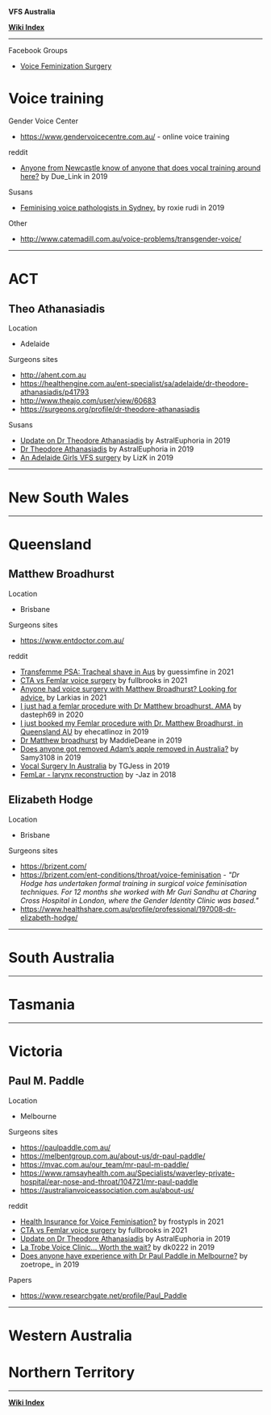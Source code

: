 **VFS Australia**

**[Wiki Index](https://github.com/MissTeapot/LGBT-Wikis/blob/main/github_wiki/TransWiki/index.md)**
*****

Facebook Groups

* [Voice Feminization Surgery](https://www.facebook.com/groups/1332887563555093/)

# Voice training

Gender Voice Center

* https://www.gendervoicecentre.com.au/ - online voice training

reddit

* [Anyone from Newcastle know of anyone that does vocal training around here?](https://www.reddit.com/r/transgenderau/comments/ed50fp/anyone_from_newcastle_know_of_anyone_that_does/) by Due_Link in 2019

Susans

* [Feminising voice pathologists in Sydney.](https://www.susans.org/forums/index.php?topic=201980.0) by roxie rudi in 2019

Other

* http://www.catemadill.com.au/voice-problems/transgender-voice/


*****
# ACT

## Theo Athanasiadis

Location

* Adelaide

Surgeons sites

* http://ahent.com.au
* https://healthengine.com.au/ent-specialist/sa/adelaide/dr-theodore-athanasiadis/p41793
* http://www.theajo.com/user/view/60683
* https://surgeons.org/profile/dr-theodore-athanasiadis

Susans

* [Update on Dr Theodore Athanasiadis](https://www.reddit.com/r/transgenderau/comments/dwkr2u/update_on_dr_theodore_athanasiadis/) by AstralEuphoria in 2019
* [Dr Theodore Athanasiadis](https://www.reddit.com/r/transgenderau/comments/dvmubj/dr_theodore_athanasiadis/) by AstralEuphoria in 2019
* [An Adelaide Girls VFS surgery](https://www.susans.org/forums/index.php/topic,244154.0.html) by LizK in 2019

*****
# New South Wales

*****
# Queensland

## Matthew Broadhurst

Location

* Brisbane

Surgeons sites

* https://www.entdoctor.com.au/

reddit

* [Transfemme PSA: Tracheal shave in Aus](https://www.reddit.com/r/TransgenderNZ/comments/oxj6ou/transfemme_psa_tracheal_shave_in_aus/) by guessimfine in 2021
* [CTA vs Femlar voice surgery](https://www.reddit.com/r/transgenderau/comments/p3e9fu/cta_vs_femlar_voice_surgery/) by fullbrooks in 2021
* [Anyone had voice surgery with Matthew Broadhurst? Looking for advice.](https://www.reddit.com/r/transgenderau/comments/lnxs6l/anyone_had_voice_surgery_with_matthew_broadhurst/) by  Larkias in 2021
* [I just had a femlar procedure with Dr Matthew broadhurst. AMA](https://www.reddit.com/r/transgenderau/comments/f53tgg/i_just_had_a_femlar_procedure_with_dr_matthew/) by dasteph69 in 2020
* [I just booked my Femlar procedure with Dr. Matthew Broadhurst, in Queensland AU](https://www.reddit.com/r/Transgender_Surgeries/comments/e9lt9q/i_just_booked_my_femlar_procedure_with_dr_matthew/) by ehecatlinoz in 2019
* [Dr Matthew broadhurst](https://www.reddit.com/r/transgenderau/comments/d5e7mw/dr_matthew_broadhurst/) by MaddieDeane in 2019
* [Does anyone got removed Adam’s apple removed in Australia?](https://www.reddit.com/r/transgenderau/comments/di6mh5/does_anyone_got_removed_adams_apple_removed_in/) by Samy3108 in 2019
* [Vocal Surgery In Australia](https://www.reddit.com/r/transgenderau/comments/apqnp3/vocal_surgery_in_australia/) by TGJess in 2019
* [FemLar - larynx reconstruction](https://www.reddit.com/r/transgenderau/comments/9owro8/femlar_larynx_reconstruction/) by -Jaz in 2018

## Elizabeth Hodge

Location

* Brisbane

Surgeons sites

* https://brizent.com/
* https://brizent.com/ent-conditions/throat/voice-feminisation - *"Dr Hodge has undertaken formal training in surgical voice feminisation techniques. For 12 months she worked with Mr Guri Sandhu at Charing Cross Hospital in London, where the Gender Identity Clinic was based."*
* https://www.healthshare.com.au/profile/professional/197008-dr-elizabeth-hodge/

*****
# South Australia

*****
# Tasmania

*****
# Victoria


## Paul M. Paddle

Location

* Melbourne

Surgeons sites

* https://paulpaddle.com.au/
* https://melbentgroup.com.au/about-us/dr-paul-paddle/
* https://mvac.com.au/our_team/mr-paul-m-paddle/
* https://www.ramsayhealth.com.au/Specialists/waverley-private-hospital/ear-nose-and-throat/104721/mr-paul-paddle
* https://australianvoiceassociation.com.au/about-us/

reddit

* [Health Insurance for Voice Feminisation?](https://www.reddit.com/r/transgenderau/comments/q9rg9r/health_insurance_for_voice_feminisation/) by frostypls in 2021
* [CTA vs Femlar voice surgery](https://www.reddit.com/r/transgenderau/comments/p3e9fu/cta_vs_femlar_voice_surgery/) by fullbrooks in 2021
* [Update on Dr Theodore Athanasiadis](https://www.reddit.com/r/transgenderau/comments/dwkr2u/update_on_dr_theodore_athanasiadis/) by AstralEuphoria in 2019
* [La Trobe Voice Clinic... Worth the wait?](https://www.reddit.com/r/transgenderau/comments/ctkmjw/la_trobe_voice_clinic_worth_the_wait/) by dk0222 in 2019
* [Does anyone have experience with Dr Paul Paddle in Melbourne?](https://www.reddit.com/r/transgenderau/comments/azlzv8/does_anyone_have_experience_with_dr_paul_paddle/) by zoetrope_ in 2019


Papers

* https://www.researchgate.net/profile/Paul_Paddle

*****
# Western Australia

# Northern Territory

*****
**[Wiki Index](https://github.com/MissTeapot/LGBT-Wikis/blob/main/github_wiki/TransWiki/index.md)**
